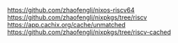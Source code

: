 https://github.com/zhaofengli/nixos-riscv64
https://github.com/zhaofengli/nixpkgs/tree/riscv
https://app.cachix.org/cache/unmatched
https://github.com/zhaofengli/nixpkgs/tree/riscv-cached
